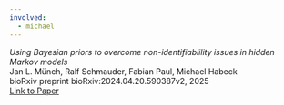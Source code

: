 ```yaml
---
involved:
  - michael
---
```


*Using Bayesian priors to overcome non-identifiablility issues in hidden Markov models*  
Jan L. Münch, Ralf Schmauder, Fabian Paul, Michael Habeck  
bioRxiv preprint bioRxiv:2024.04.20.590387v2, 2025  
[Link to Paper](https://doi.org/10.1101/2024.04.20.590387)  

